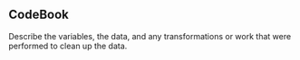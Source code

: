 ## CodeBook

Describe the variables, the data, and any transformations or work that were performed to clean up the data.
